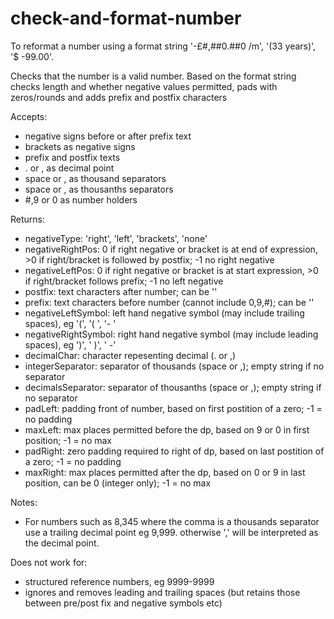# check-and-format-number
To reformat a number using a format string '-£#,##0.##0 /m', '(33 years)', '$ -99.00'.

Checks that the number is a valid number.
Based on the format string checks length and whether negative values permitted, pads with zeros/rounds and adds prefix and postfix characters

Accepts:
- negative signs before or after prefix text
- brackets as negative signs
- prefix and postfix texts
- . or , as decimal point
- space or , as thousand separators
- space or , as thousanths separators
- #,9 or 0 as number holders

Returns:
- negativeType: 'right', 'left', 'brackets', 'none'
- negativeRightPos: 0 if right negative or bracket is at end of expression, >0 if right/bracket is followed by postfix; -1 no right negative
- negativeLeftPos: 0 if right negative or bracket is at start expression, >0 if right/bracket follows prefix; -1 no left negative
- postfix: text characters after number; can be ''
- prefix: text characters before number (cannot include 0,9,#); can be ''
- negativeLeftSymbol: left hand negative symbol (may include trailing spaces), eg '(', '( ', '- '
- negativeRightSymbol: right hand negative symbol (may include leading spaces), eg ')', ' )', ' -'
- decimalChar: character repesenting decimal (. or ,)
- integerSeparator: separator of thousands (space or ,); empty string if no separator
- decimalsSeparator: separator of thousanths (space or ,); empty string if no separator
- padLeft: padding front of number, based on first postition of a zero; -1 = no padding
- maxLeft: max places permitted before the dp, based on 9 or 0 in first position; -1 = no max
- padRight: zero padding required to right of dp, based on last postition of a zero; -1 = no padding
- maxRight: max places permitted after the dp, based on 0 or 9 in last position, can be 0 (integer only); -1 = no max

Notes:
- For numbers such as 8,345 where the comma is a thousands separator use a trailing decimal point eg 9,999. otherwise ',' will be interpreted as the decimal point.


Does not work for:
- structured reference numbers, eg 9999-9999
- ignores and removes leading and trailing spaces (but retains those between pre/post fix and negative symbols etc)